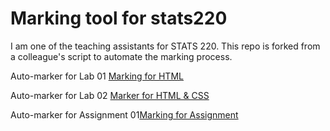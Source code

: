 # Marking tool for stats220
I am one of the teaching assistants for STATS 220. This repo is forked from a colleague's script to automate the marking process.

Auto-marker for Lab 01 [Marking for HTML](A01R.R)

Auto-marker for Lab 02 [Marker for HTML & CSS](Lab02Marker.R)

Auto-marker for Assignment 01[Marking for Assignment](Assign01Marker.R)
